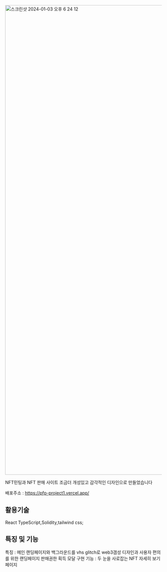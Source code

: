 <img width="1512" alt="스크린샷 2024-01-03 오후 6 24 12" src="https://github.com/BCS-4/react-project-junghoonkoh/assets/146322139/8a5d2522-6a9d-41e8-bca3-e0110f6a6dd2">

NFT민팅과 NFT 판매 사이트 조금더 개성있고 감각적인 디자인으로 만들었습니다 

배포주소 : https://pfp-project1.vercel.app/

## 활용기술
React TypeScript,Solidity,tailwind css;

## 특징 및 기능
특징 : 메인 랜딩페이지와 백그라운드를 vhs glitch로 web3갬성 디자인과 사용자 편의를 위한 랜딩페이지 판매권한 획득 모달 구현
기능 : 두 눈을 사로잡는 NFT 자세히 보기 페이지 

